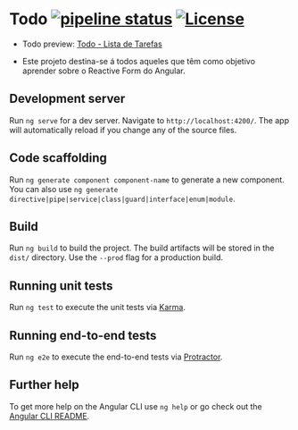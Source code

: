 # Todo [![pipeline status](https://gitlab.com/thoggs/todo/badges/master/pipeline.svg)](https://gitlab.com/thoggs/todo/-/commits/master) <a href="https://opensource.org/licenses/MIT"><img src="https://poser.pugx.org/laravel/framework/license.svg" alt="License"></a>

- Todo preview: [Todo - Lista de Tarefas](https://thoggs.gitlab.io/todo)

- Este projeto destina-se á todos aqueles que têm como objetivo aprender sobre o Reactive Form do Angular.

## Development server

Run `ng serve` for a dev server. Navigate to `http://localhost:4200/`. The app will automatically reload if you change any of the source files.

## Code scaffolding

Run `ng generate component component-name` to generate a new component. You can also use `ng generate directive|pipe|service|class|guard|interface|enum|module`.

## Build

Run `ng build` to build the project. The build artifacts will be stored in the `dist/` directory. Use the `--prod` flag for a production build.

## Running unit tests

Run `ng test` to execute the unit tests via [Karma](https://karma-runner.github.io).

## Running end-to-end tests

Run `ng e2e` to execute the end-to-end tests via [Protractor](http://www.protractortest.org/).

## Further help

To get more help on the Angular CLI use `ng help` or go check out the [Angular CLI README](https://github.com/angular/angular-cli/blob/master/README.md).
